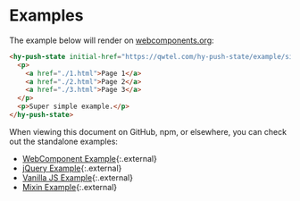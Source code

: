 # Examples
The example below will render on [webcomponents.org](https://www.webcomponents.org/element/qwtel/hy-push-state):

<!--
```
<custom-element-demo>
  <template>
    <script src="https://unpkg.com/@webcomponents/webcomponentsjs@1.1.0"></script>
    <link rel="import" href="https://unpkg.com/hy-push-state/dist/webcomponent/hy-push-state.html">
    <next-code-block></next-code-block>
  </template>
</custom-element-demo>
```
-->
```html
<hy-push-state initial-href="https://qwtel.com/hy-push-state/example/simple/">
  <p>
    <a href="./1.html">Page 1</a>
    <a href="./2.html">Page 2</a>
    <a href="./3.html">Page 3</a>
  </p>
  <p>Super simple example.</p>
</hy-push-state>
```

When viewing this document on GitHub, npm, or elsewhere, you can check out the standalone examples:

* [WebComponent Example](https://qwtel.com/hy-push-state/example/webcomponent/){:.external}
* [jQuery Example](https://qwtel.com/hy-push-state/example/jquery/){:.external}
* [Vanilla JS Example](https://qwtel.com/hy-push-state/example/vanilla/){:.external}
* [Mixin Example](https://qwtel.com/hy-push-state/example/mixin/){:.external}
